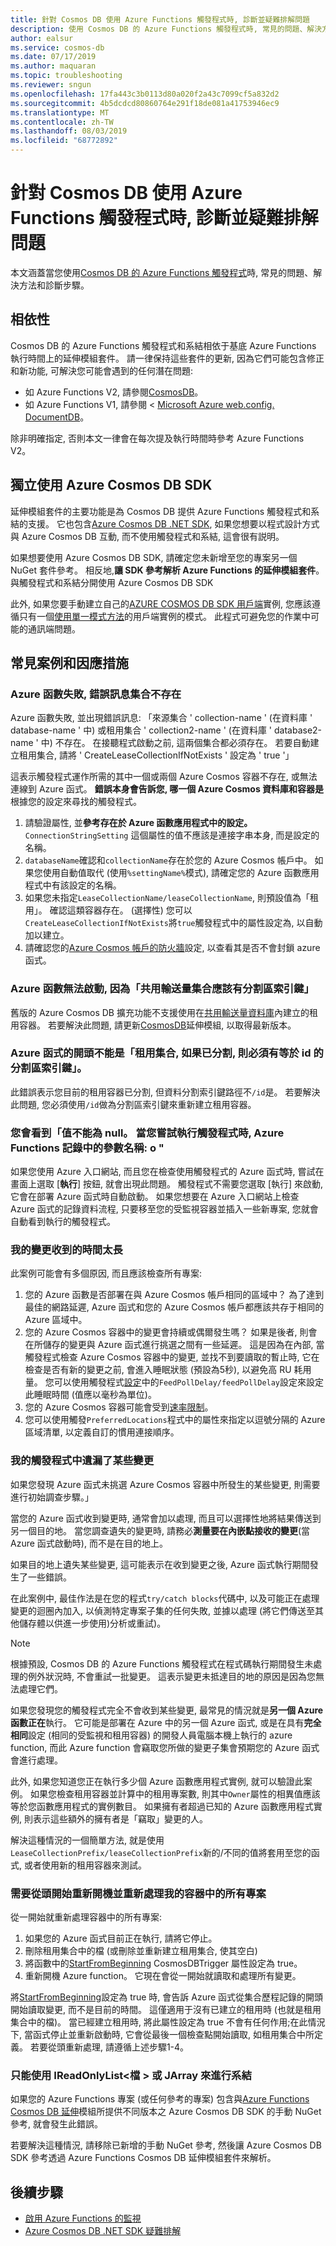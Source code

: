 ```yaml
---
title: 針對 Cosmos DB 使用 Azure Functions 觸發程式時, 診斷並疑難排解問題
description: 使用 Cosmos DB 的 Azure Functions 觸發程式時, 常見的問題、解決方法和診斷步驟
author: ealsur
ms.service: cosmos-db
ms.date: 07/17/2019
ms.author: maquaran
ms.topic: troubleshooting
ms.reviewer: sngun
ms.openlocfilehash: 17fa443c3b0113d80a020f2a43c7099cf5a832d2
ms.sourcegitcommit: 4b5dcdcd80860764e291f18de081a41753946ec9
ms.translationtype: MT
ms.contentlocale: zh-TW
ms.lasthandoff: 08/03/2019
ms.locfileid: "68772892"
---
```

# <a name="diagnose-and-troubleshoot-issues-when-using-azure-functions-trigger-for-cosmos-db"></a>針對 Cosmos DB 使用 Azure Functions 觸發程式時, 診斷並疑難排解問題

本文涵蓋當您使用[Cosmos DB 的 Azure Functions 觸發程式](change-feed-functions.md)時, 常見的問題、解決方法和診斷步驟。

## <a name="dependencies"></a>相依性

Cosmos DB 的 Azure Functions 觸發程式和系結相依于基底 Azure Functions 執行時間上的延伸模組套件。 請一律保持這些套件的更新, 因為它們可能包含修正和新功能, 可解決您可能會遇到的任何潛在問題:

* 如 Azure Functions V2, 請參閱[CosmosDB](https://www.nuget.org/packages/Microsoft.Azure.WebJobs.Extensions.CosmosDB)。
* 如 Azure Functions V1, 請參閱 < [Microsoft Azure web.config. DocumentDB](https://www.nuget.org/packages/Microsoft.Azure.WebJobs.Extensions.DocumentDB)。

除非明確指定, 否則本文一律會在每次提及執行時間時參考 Azure Functions V2。

## <a name="consume-the-azure-cosmos-db-sdk-independently"></a>獨立使用 Azure Cosmos DB SDK

延伸模組套件的主要功能是為 Cosmos DB 提供 Azure Functions 觸發程式和系結的支援。 它也包含[Azure Cosmos DB .NET SDK](sql-api-sdk-dotnet-core.md), 如果您想要以程式設計方式與 Azure Cosmos DB 互動, 而不使用觸發程式和系結, 這會很有説明。

如果想要使用 Azure Cosmos DB SDK, 請確定您未新增至您的專案另一個 NuGet 套件參考。 相反地,**讓 SDK 參考解析 Azure Functions 的延伸模組套件**。 與觸發程式和系結分開使用 Azure Cosmos DB SDK

此外, 如果您要手動建立自己的[AZURE COSMOS DB SDK 用戶端](./sql-api-sdk-dotnet-core.md)實例, 您應該遵循只有一個[使用單一模式方法](../azure-functions/manage-connections.md#documentclient-code-example-c)的用戶端實例的模式。 此程式可避免您的作業中可能的通訊端問題。

## <a name="common-scenarios-and-workarounds"></a>常見案例和因應措施

### <a name="azure-function-fails-with-error-message-collection-doesnt-exist"></a>Azure 函數失敗, 錯誤訊息集合不存在

Azure 函數失敗, 並出現錯誤訊息: 「來源集合 ' collection-name ' (在資料庫 ' database-name ' 中) 或租用集合 ' collection2-name ' (在資料庫 ' database2-name ' 中) 不存在。 在接聽程式啟動之前, 這兩個集合都必須存在。 若要自動建立租用集合, 請將 ' CreateLeaseCollectionIfNotExists ' 設定為 ' true '」

這表示觸發程式運作所需的其中一個或兩個 Azure Cosmos 容器不存在, 或無法連線到 Azure 函式。 **錯誤本身會告訴您, 哪一個 Azure Cosmos 資料庫和容器是**根據您的設定來尋找的觸發程式。

1. 請驗證屬性, 並**參考存在於 Azure 函數應用程式中的設定。** `ConnectionStringSetting` 這個屬性的值不應該是連接字串本身, 而是設定的名稱。
2. `databaseName`確認和`collectionName`存在於您的 Azure Cosmos 帳戶中。 如果您使用自動值取代 (使用`%settingName%`模式), 請確定您的 Azure 函數應用程式中有該設定的名稱。
3. 如果您未指定`LeaseCollectionName/leaseCollectionName`, 則預設值為「租用」。 確認這類容器存在。 (選擇性) 您可以`CreateLeaseCollectionIfNotExists`將`true`觸發程式中的屬性設定為, 以自動加以建立。
4. 請確認您的[Azure Cosmos 帳戶的防火牆](how-to-configure-firewall.md)設定, 以查看其是否不會封鎖 azure 函式。

### <a name="azure-function-fails-to-start-with-shared-throughput-collection-should-have-a-partition-key"></a>Azure 函數無法啟動, 因為「共用輸送量集合應該有分割區索引鍵」

舊版的 Azure Cosmos DB 擴充功能不支援使用在[共用輸送量資料庫](./set-throughput.md#set-throughput-on-a-database)內建立的租用容器。 若要解決此問題, 請更新[CosmosDB](https://www.nuget.org/packages/Microsoft.Azure.WebJobs.Extensions.CosmosDB)延伸模組, 以取得最新版本。

### <a name="azure-function-fails-to-start-with-the-lease-collection-if-partitioned-must-have-partition-key-equal-to-id"></a>Azure 函式的開頭不能是「租用集合, 如果已分割, 則必須有等於 id 的分割區索引鍵」。

此錯誤表示您目前的租用容器已分割, 但資料分割索引鍵路徑不`/id`是。 若要解決此問題, 您必須使用`/id`做為分割區索引鍵來重新建立租用容器。

### <a name="you-see-a-value-cannot-be-null-parameter-name-o-in-your-azure-functions-logs-when-you-try-to-run-the-trigger"></a>您會看到「值不能為 null。 當您嘗試執行觸發程式時, Azure Functions 記錄中的參數名稱: o "

如果您使用 Azure 入口網站, 而且您在檢查使用觸發程式的 Azure 函式時, 嘗試在畫面上選取 [**執行**] 按鈕, 就會出現此問題。 觸發程式不需要您選取 [執行] 來啟動, 它會在部署 Azure 函式時自動啟動。 如果您想要在 Azure 入口網站上檢查 Azure 函式的記錄資料流程, 只要移至您的受監視容器並插入一些新專案, 您就會自動看到執行的觸發程式。

### <a name="my-changes-take-too-long-be-received"></a>我的變更收到的時間太長

此案例可能會有多個原因, 而且應該檢查所有專案:

1. 您的 Azure 函數是否部署在與 Azure Cosmos 帳戶相同的區域中？ 為了達到最佳的網路延遲, Azure 函式和您的 Azure Cosmos 帳戶都應該共存于相同的 Azure 區域中。
2. 您的 Azure Cosmos 容器中的變更會持續或偶爾發生嗎？
如果是後者, 則會在所儲存的變更與 Azure 函式進行挑選之間有一些延遲。 這是因為在內部, 當觸發程式檢查 Azure Cosmos 容器中的變更, 並找不到要讀取的暫止時, 它在檢查是否有新的變更之前, 會進入睡眠狀態 (預設為5秒), 以避免高 RU 耗用量。 您可以使用觸發程式[設定](../azure-functions/functions-bindings-cosmosdb-v2.md#trigger---configuration)中的`FeedPollDelay/feedPollDelay`設定來設定此睡眠時間 (值應以毫秒為單位)。
3. 您的 Azure Cosmos 容器可能會受到[速率限制](./request-units.md)。
4. 您可以使用觸發`PreferredLocations`程式中的屬性來指定以逗號分隔的 Azure 區域清單, 以定義自訂的慣用連接順序。

### <a name="some-changes-are-missing-in-my-trigger"></a>我的觸發程式中遺漏了某些變更

如果您發現 Azure 函式未挑選 Azure Cosmos 容器中所發生的某些變更, 則需要進行初始調查步驟。」

當您的 Azure 函式收到變更時, 通常會加以處理, 而且可以選擇性地將結果傳送到另一個目的地。 當您調查遺失的變更時, 請務必**測量要在內嵌點接收的變更**(當 Azure 函式啟動時), 而不是在目的地上。

如果目的地上遺失某些變更, 這可能表示在收到變更之後, Azure 函式執行期間發生了一些錯誤。

在此案例中, 最佳作法是在您的程式`try/catch blocks`代碼中, 以及可能正在處理變更的迴圈內加入, 以偵測特定專案子集的任何失敗, 並據以處理 (將它們傳送至其他儲存體以供進一步使用)分析或重試)。 

> [!NOTE]
> 根據預設, Cosmos DB 的 Azure Functions 觸發程式在程式碼執行期間發生未處理的例外狀況時, 不會重試一批變更。 這表示變更未抵達目的地的原因是因為您無法處理它們。

如果您發現您的觸發程式完全不會收到某些變更, 最常見的情況就是**另一個 Azure 函數正在**執行。 它可能是部署在 Azure 中的另一個 Azure 函式, 或是在具有**完全相同**設定 (相同的受監視和租用容器) 的開發人員電腦本機上執行的 azure function, 而此 Azure function 會竊取您所做的變更子集會預期您的 Azure 函式會進行處理。

此外, 如果您知道您正在執行多少個 Azure 函數應用程式實例, 就可以驗證此案例。 如果您檢查租用容器並計算中的租用專案數, 則其中`Owner`屬性的相異值應該等於您函數應用程式的實例數目。 如果擁有者超過已知的 Azure 函數應用程式實例, 則表示這些額外的擁有者是「竊取」變更的人。

解決這種情況的一個簡單方法, 就是使用`LeaseCollectionPrefix/leaseCollectionPrefix`新的/不同的值將套用至您的函式, 或者使用新的租用容器來測試。

### <a name="need-to-restart-and-re-process-all-the-items-in-my-container-from-the-beginning"></a>需要從頭開始重新開機並重新處理我的容器中的所有專案 
從一開始就重新處理容器中的所有專案:
1. 如果您的 Azure 函式目前正在執行, 請將它停止。 
1. 刪除租用集合中的檔 (或刪除並重新建立租用集合, 使其空白)
1. 將函數中的[StartFromBeginning](../azure-functions/functions-bindings-cosmosdb-v2.md#trigger---configuration) CosmosDBTrigger 屬性設定為 true。 
1. 重新開機 Azure function。 它現在會從一開始就讀取和處理所有變更。 

將[StartFromBeginning](../azure-functions/functions-bindings-cosmosdb-v2.md#trigger---configuration)設定為 true 時, 會告訴 Azure 函式從集合歷程記錄的開頭開始讀取變更, 而不是目前的時間。 這僅適用于沒有已建立的租用時 (也就是租用集合中的檔)。 當已經建立租用時, 將此屬性設定為 true 不會有任何作用;在此情況下, 當函式停止並重新啟動時, 它會從最後一個檢查點開始讀取, 如租用集合中所定義。 若要從頭重新處理, 請遵循上述步驟1-4。  

### <a name="binding-can-only-be-done-with-ireadonlylistdocument-or-jarray"></a>只能使用 IReadOnlyList\<檔 > 或 JArray 來進行系結

如果您的 Azure Functions 專案 (或任何參考的專案) 包含與[Azure Functions Cosmos DB 延伸](./troubleshoot-changefeed-functions.md#dependencies)模組所提供不同版本之 Azure Cosmos DB SDK 的手動 NuGet 參考, 就會發生此錯誤。

若要解決這種情況, 請移除已新增的手動 NuGet 參考, 然後讓 Azure Cosmos DB SDK 參考透過 Azure Functions Cosmos DB 延伸模組套件來解析。

## <a name="next-steps"></a>後續步驟

* [啟用 Azure Functions 的監視](../azure-functions/functions-monitoring.md)
* [Azure Cosmos DB .NET SDK 疑難排解](./troubleshoot-dot-net-sdk.md)
